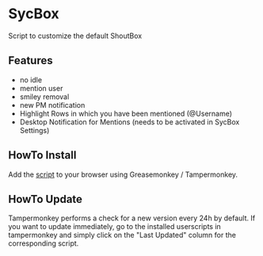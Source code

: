 # SycBox

Script to customize the default ShoutBox

## Features
* no idle
* mention user
* smiley removal
* new PM notification
* Highlight Rows in which you have been mentioned (@Username)
* Desktop Notification for Mentions (needs to be activated in SycBox Settings)

## HowTo Install

Add the [script](https://github.com/epvpsyc/SycBox/raw/master/SycBox.user.js) to your browser using Greasemonkey / Tampermonkey.

## HowTo Update

Tampermonkey performs a check for a new version every 24h by default.
If you want to update immediately, go to the installed userscripts in tampermonkey and simply click on the "Last Updated" column for the corresponding script.